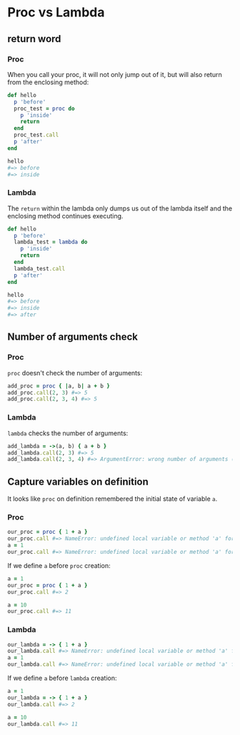 # Proc vs Lambda

## return word

### Proc

When you call your proc, it will not only jump out of it, but will also return from the enclosing method:

```ruby
def hello
  p 'before'
  proc_test = proc do
    p 'inside'
    return
  end
  proc_test.call
  p 'after'
end

hello
#=> before
#=> inside
```

### Lambda

The `return` within the lambda only dumps us out of the lambda itself and the enclosing method continues executing.

```ruby
def hello
  p 'before'
  lambda_test = lambda do
    p 'inside'
    return
  end
  lambda_test.call
  p 'after'
end

hello
#=> before
#=> inside
#=> after
```

## Number of arguments check

### Proc

`proc` doesn't check the number of arguments:

```ruby
add_proc = proc { |a, b| a + b }
add_proc.call(2, 3) #=> 5
add_proc.call(2, 3, 4) #=> 5
```


### Lambda

`lambda` checks the number of arguments:

```ruby
add_lambda = ->(a, b) { a + b }
add_lambda.call(2, 3) #=> 5
add_lambda.call(2, 3, 4) #=> ArgumentError: wrong number of arguments (given 3, expected 2)
```

## Capture variables on definition

It looks like `proc` on definition remembered the initial state of variable `a`.

### Proc

```ruby
our_proc = proc { 1 + a }
our_proc.call #=> NameError: undefined local variable or method 'a' for main:Object
a = 1
our_proc.call #=> NameError: undefined local variable or method 'a' for main:Object
```

If we define `a` before `proc` creation:

```ruby
a = 1
our_proc = proc { 1 + a }
our_proc.call #=> 2

a = 10
our_proc.call #=> 11
```

### Lambda

```ruby
our_lambda = -> { 1 + a }
our_lambda.call #=> NameError: undefined local variable or method 'a' for main:Object
a = 1
our_lambda.call #=> NameError: undefined local variable or method 'a' for main:Object
```

If we define `a` before `lambda` creation:

```ruby
a = 1
our_lambda = -> { 1 + a }
our_lambda.call #=> 2

a = 10
our_lambda.call #=> 11
```
